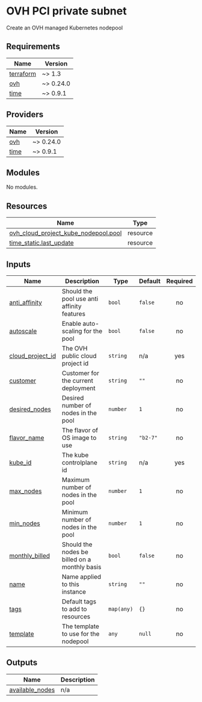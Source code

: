 # OVH PCI private subnet

Create an OVH managed Kubernetes nodepool

<!-- BEGIN_TF_DOCS -->
## Requirements

| Name | Version |
|------|---------|
| <a name="requirement_terraform"></a> [terraform](#requirement\_terraform) | ~> 1.3 |
| <a name="requirement_ovh"></a> [ovh](#requirement\_ovh) | ~> 0.24.0 |
| <a name="requirement_time"></a> [time](#requirement\_time) | ~> 0.9.1 |

## Providers

| Name | Version |
|------|---------|
| <a name="provider_ovh"></a> [ovh](#provider\_ovh) | ~> 0.24.0 |
| <a name="provider_time"></a> [time](#provider\_time) | ~> 0.9.1 |

## Modules

No modules.

## Resources

| Name | Type |
|------|------|
| [ovh_cloud_project_kube_nodepool.pool](https://registry.terraform.io/providers/ovh/ovh/latest/docs/resources/cloud_project_kube_nodepool) | resource |
| [time_static.last_update](https://registry.terraform.io/providers/hashicorp/time/latest/docs/resources/static) | resource |

## Inputs

| Name | Description | Type | Default | Required |
|------|-------------|------|---------|:--------:|
| <a name="input_anti_affinity"></a> [anti\_affinity](#input\_anti\_affinity) | Should the pool use anti affinity features | `bool` | `false` | no |
| <a name="input_autoscale"></a> [autoscale](#input\_autoscale) | Enable auto-scaling for the pool | `bool` | `false` | no |
| <a name="input_cloud_project_id"></a> [cloud\_project\_id](#input\_cloud\_project\_id) | The OVH public cloud project id | `string` | n/a | yes |
| <a name="input_customer"></a> [customer](#input\_customer) | Customer for the current deployment | `string` | `""` | no |
| <a name="input_desired_nodes"></a> [desired\_nodes](#input\_desired\_nodes) | Desired number of nodes in the pool | `number` | `1` | no |
| <a name="input_flavor_name"></a> [flavor\_name](#input\_flavor\_name) | The flavor of OS image to use | `string` | `"b2-7"` | no |
| <a name="input_kube_id"></a> [kube\_id](#input\_kube\_id) | The kube controlplane id | `string` | n/a | yes |
| <a name="input_max_nodes"></a> [max\_nodes](#input\_max\_nodes) | Maximum number of nodes in the pool | `number` | `1` | no |
| <a name="input_min_nodes"></a> [min\_nodes](#input\_min\_nodes) | Minimum number of nodes in the pool | `number` | `1` | no |
| <a name="input_monthly_billed"></a> [monthly\_billed](#input\_monthly\_billed) | Should the nodes be billed on a monthly basis | `bool` | `false` | no |
| <a name="input_name"></a> [name](#input\_name) | Name applied to this instance | `string` | `""` | no |
| <a name="input_tags"></a> [tags](#input\_tags) | Default tags to add to resources | `map(any)` | `{}` | no |
| <a name="input_template"></a> [template](#input\_template) | The template to use for the nodepool | `any` | `null` | no |

## Outputs

| Name | Description |
|------|-------------|
| <a name="output_available_nodes"></a> [available\_nodes](#output\_available\_nodes) | n/a |
<!-- END_TF_DOCS -->
